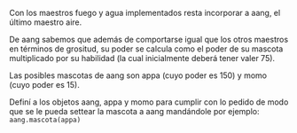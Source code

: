 Con los maestros fuego y agua implementados resta incorporar a aang, el último maestro aire.

De aang sabemos que además de comportarse igual que los otros maestros en términos de grositud, su poder se calcula como el poder de su mascota multiplicado por su habilidad (la cual inicialmente deberá tener valer 75).

Las posibles mascotas de aang son appa (cuyo poder es 150) y momo (cuyo poder es 15).

Definí a los objetos aang, appa y momo para cumplir con lo pedido de modo que se le pueda settear la mascota a aang mandándole por ejemplo:
`aang.mascota(appa)`